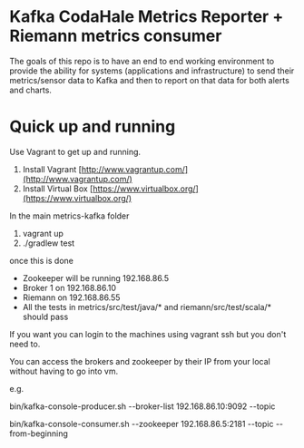 Kafka CodaHale Metrics Reporter + Riemann metrics consumer
=============
The goals of this repo is to have an end to end working environment to provide the ability for systems (applications
and infrastructure) to send their metrics/sensor data to Kafka and then to report on that data for both alerts and charts.

Quick up and running
====================

Use Vagrant to get up and running.

1) Install Vagrant [http://www.vagrantup.com/](http://www.vagrantup.com/)    
2) Install Virtual Box [https://www.virtualbox.org/](https://www.virtualbox.org/)

In the main metrics-kafka folder

1) vagrant up    
2) ./gradlew test

once this is done
* Zookeeper will be running 192.168.86.5
* Broker 1 on 192.168.86.10
* Riemann on 192.168.86.55
* All the tests in metrics/src/test/java/* and riemann/src/test/scala/* should pass

If you want you can login to the machines using vagrant ssh <machineName> but you don't need to.

You can access the brokers and zookeeper by their IP from your local without having to go into vm.

e.g.

bin/kafka-console-producer.sh --broker-list 192.168.86.10:9092 --topic <get his from the random topic created in test>

bin/kafka-console-consumer.sh --zookeeper 192.168.86.5:2181 --topic <get his from the random topic created in test> --from-beginning